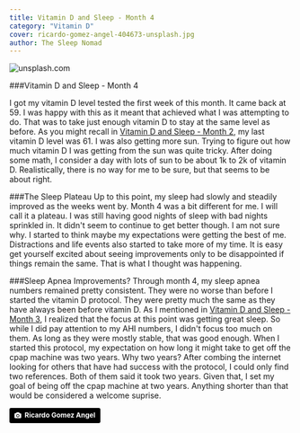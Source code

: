```yaml
---
title: Vitamin D and Sleep - Month 4
category: "Vitamin D"
cover: ricardo-gomez-angel-404673-unsplash.jpg
author: The Sleep Nomad
---
```


![unsplash.com](./ricardo-gomez-angel-404673-unsplash.jpg)

###Vitamin D and Sleep - Month 4

I got my vitamin D level tested the first week of this month. It came back at 59. I was happy with this as it meant that achieved what I was attempting to do. That was to take just enough vitamin D to stay at the same level as before. As you might recall in [Vitamin D and Sleep - Month 2](/Vitamin-D-And-Sleep-Month-2), my last vitamin D level was 61. I was also getting more sun. Trying to figure out how much vitamin D I was getting from the sun was quite tricky. After doing some math, I consider a day with lots of sun to be about 1k to 2k of vitamin D. Realistically, there is no way for me to be sure, but that seems to be about right.

###The Sleep Plateau
Up to this point, my sleep had slowly and steadily improved as the weeks went by. Month 4 was a bit different for me. I will call it a plateau. I was still having good nights of sleep with bad nights sprinkled in. It didn't seem to continue to get better though. I am not sure why. I started to think maybe my expectations were getting the best of me. Distractions and life events also started to take more of my time. It is easy get yourself excited about seeing improvements only to be disappointed if things remain the same. That is what I thought was happening.

###Sleep Apnea Improvements?
Through month 4, my sleep apnea numbers remained pretty consistent. They were no worse than before I started the vitamin D protocol. They were pretty much the same as they have always been before vitamin D. As I mentioned in [Vitamin D and Sleep - Month 3](/Vitamin-D-And-Sleep-Month-3), I realized that the focus at this point was getting great sleep. So while I did pay attention to my AHI numbers, I didn't focus too much on them. As long as they were mostly stable, that was good enough. When I started this protocol, my expectation on how long it might take to get off the cpap machine was two years. Why two years? After combing the internet looking for others that have had success with the protocol, I could only find two references. Both of them said it took two years. Given that, I set my goal of being off the cpap machine at two years. Anything shorter than that would be considered a welcome suprise.

<a style="background-color:black;color:white;text-decoration:none;padding:4px 6px;font-family:-apple-system, BlinkMacSystemFont, &quot;San Francisco&quot;, &quot;Helvetica Neue&quot;, Helvetica, Ubuntu, Roboto, Noto, &quot;Segoe UI&quot;, Arial, sans-serif;font-size:12px;font-weight:bold;line-height:1.2;display:inline-block;border-radius:3px" href="https://unsplash.com/@ripato?utm_medium=referral&amp;utm_campaign=photographer-credit&amp;utm_content=creditBadge" target="_blank" rel="noopener noreferrer" title="Download free do whatever you want high-resolution photos from Ricardo Gomez Angel"><span style="display:inline-block;padding:2px 3px"><svg xmlns="http://www.w3.org/2000/svg" style="height:12px;width:auto;position:relative;vertical-align:middle;top:-1px;fill:white" viewBox="0 0 32 32"><title>unsplash-logo</title><path d="M20.8 18.1c0 2.7-2.2 4.8-4.8 4.8s-4.8-2.1-4.8-4.8c0-2.7 2.2-4.8 4.8-4.8 2.7.1 4.8 2.2 4.8 4.8zm11.2-7.4v14.9c0 2.3-1.9 4.3-4.3 4.3h-23.4c-2.4 0-4.3-1.9-4.3-4.3v-15c0-2.3 1.9-4.3 4.3-4.3h3.7l.8-2.3c.4-1.1 1.7-2 2.9-2h8.6c1.2 0 2.5.9 2.9 2l.8 2.4h3.7c2.4 0 4.3 1.9 4.3 4.3zm-8.6 7.5c0-4.1-3.3-7.5-7.5-7.5-4.1 0-7.5 3.4-7.5 7.5s3.3 7.5 7.5 7.5c4.2-.1 7.5-3.4 7.5-7.5z"></path></svg></span><span style="display:inline-block;padding:2px 3px">Ricardo Gomez Angel</span></a>
